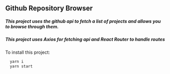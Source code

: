 ## Github Repository Browser

##### This project uses the github api to fetch a list of projects and allows you to browse through them.

##### This project uses Axios for fetching api and React Router to handle routes




To install this project: 

```bash
  yarn i
  yarn start
```